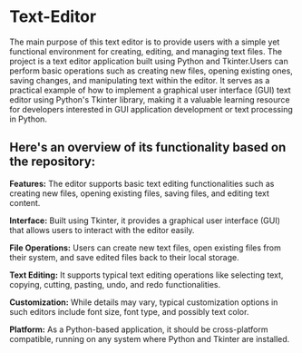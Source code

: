 # Text-Editor
The main purpose of this text editor is to provide users with a simple yet functional environment for creating, editing, and managing text files.
The project is a text editor application built using Python and Tkinter.Users can perform basic operations such as creating new files, opening existing ones, saving changes, and manipulating text within the editor. It serves as a practical example of how to implement a graphical user interface (GUI) text editor using Python's Tkinter library, making it a valuable learning resource for developers interested in GUI application development or text processing in Python.

## Here's an overview of its functionality based on the repository:

**Features:** The editor supports basic text editing functionalities such as creating new files, opening existing files, saving files, and editing text content.

**Interface:** Built using Tkinter, it provides a graphical user interface (GUI) that allows users to interact with the editor easily.

**File Operations:** Users can create new text files, open existing files from their system, and save edited files back to their local storage.

**Text Editing:** It supports typical text editing operations like selecting text, copying, cutting, pasting, undo, and redo functionalities.

**Customization:** While details may vary, typical customization options in such editors include font size, font type, and possibly text color.

**Platform:** As a Python-based application, it should be cross-platform compatible, running on any system where Python and Tkinter are installed.
